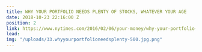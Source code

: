 ```yaml
---
title: WHY YOUR PORTFOLIO NEEDS PLENTY OF STOCKS, WHATEVER YOUR AGE
date: 2018-10-23 22:16:00 Z
position: 2
link: https://www.nytimes.com/2016/02/06/your-money/why-your-portfolio-needs-plenty-of-stocks-whatever-your-age.html
lead: 
img: "/uploads/33.whyyourportfolioneedsplenty-500.jpg.png"
---
```


